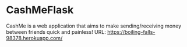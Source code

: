 # CashMeFlask
CashMe is a web application that aims to make sending/receiving money between friends quick and painless!
URL: https://boiling-falls-98378.herokuapp.com/

